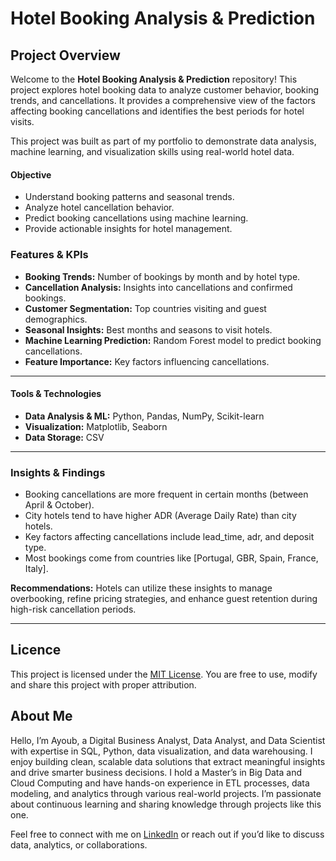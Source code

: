 # Hotel Booking Analysis & Prediction

## Project Overview
Welcome to the **Hotel Booking Analysis & Prediction** repository!
This project explores hotel booking data to analyze customer behavior, booking trends, and cancellations. It provides a comprehensive view of the factors affecting booking cancellations and identifies the best periods for hotel visits.

This project was built as part of my portfolio to demonstrate data analysis, machine learning, and visualization skills using real-world hotel data.

#### Objective
- Understand booking patterns and seasonal trends.
- Analyze hotel cancellation behavior.
- Predict booking cancellations using machine learning.
- Provide actionable insights for hotel management.

### Features & KPIs
- **Booking Trends:** Number of bookings by month and by hotel type.
- **Cancellation Analysis:** Insights into cancellations and confirmed bookings.
- **Customer Segmentation:** Top countries visiting and guest demographics.
- **Seasonal Insights:** Best months and seasons to visit hotels.
- **Machine Learning Prediction:** Random Forest model to predict booking cancellations.
- **Feature Importance:** Key factors influencing cancellations.

---

#### Tools & Technologies
- **Data Analysis & ML:** Python, Pandas, NumPy, Scikit-learn
- **Visualization:** Matplotlib, Seaborn
- **Data Storage:** CSV

---

### Insights & Findings

- Booking cancellations are more frequent in certain months (between April & October).
- City hotels tend to have higher ADR (Average Daily Rate) than city hotels.
- Key factors affecting cancellations include lead_time, adr, and deposit type.
- Most bookings come from countries like [Portugal, GBR, Spain, France, Italy].

**Recommendations:** Hotels can utilize these insights to manage overbooking, refine pricing strategies, and enhance guest retention during high-risk cancellation periods.

  ---

  ## Licence
  This project is licensed under the [MIT License](LICENSE). You are free to use, modify and share this project with proper attribution.

  ## About Me

Hello, I’m Ayoub, a Digital Business Analyst, Data Analyst, and Data Scientist with expertise in SQL, Python, data visualization, and data warehousing.
I enjoy building clean, scalable data solutions that extract meaningful insights and drive smarter business decisions.
I hold a Master’s in Big Data and Cloud Computing and have hands-on experience in ETL processes, data modeling, and analytics through various real-world projects.
I’m passionate about continuous learning and sharing knowledge through projects like this one.

Feel free to connect with me on [LinkedIn](https://www.linkedin.com/in/ayoubsahri/) or reach out if you’d like to discuss data, analytics, or collaborations.
